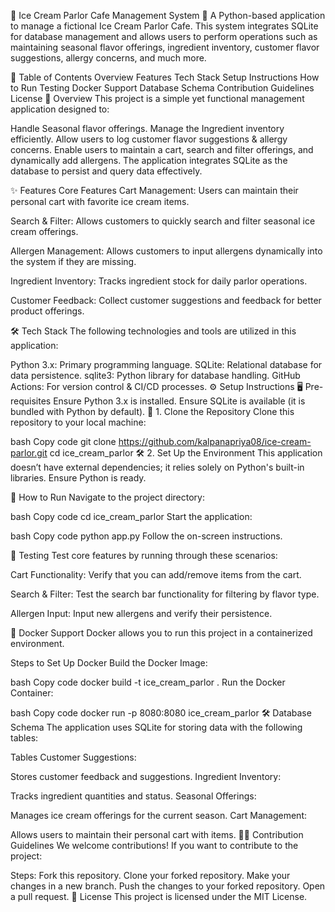 🧊 Ice Cream Parlor Cafe Management System 🍦
A Python-based application to manage a fictional Ice Cream Parlor Cafe. This system integrates SQLite for database management and allows users to perform operations such as maintaining seasonal flavor offerings, ingredient inventory, customer flavor suggestions, allergy concerns, and much more.

🚀 Table of Contents
Overview
Features
Tech Stack
Setup Instructions
How to Run
Testing
Docker Support
Database Schema
Contribution Guidelines
License
📌 Overview
This project is a simple yet functional management application designed to:

Handle Seasonal flavor offerings.
Manage the Ingredient inventory efficiently.
Allow users to log customer flavor suggestions & allergy concerns.
Enable users to maintain a cart, search and filter offerings, and dynamically add allergens.
The application integrates SQLite as the database to persist and query data effectively.

✨ Features
Core Features
Cart Management:
Users can maintain their personal cart with favorite ice cream items.

Search & Filter:
Allows customers to quickly search and filter seasonal ice cream offerings.

Allergen Management:
Allows customers to input allergens dynamically into the system if they are missing.

Ingredient Inventory:
Tracks ingredient stock for daily parlor operations.

Customer Feedback:
Collect customer suggestions and feedback for better product offerings.

🛠️ Tech Stack
The following technologies and tools are utilized in this application:

Python 3.x: Primary programming language.
SQLite: Relational database for data persistence.
sqlite3: Python library for database handling.
GitHub Actions: For version control & CI/CD processes.
⚙️ Setup Instructions
🖥️ Pre-requisites
Ensure Python 3.x is installed.
Ensure SQLite is available (it is bundled with Python by default).
📂 1. Clone the Repository
Clone this repository to your local machine:

bash
Copy code
git clone https://github.com/kalpanapriya08/ice-cream-parlor.git
cd ice_cream_parlor
🛠️ 2. Set Up the Environment
This application doesn’t have external dependencies; it relies solely on Python's built-in libraries. Ensure Python is ready.

🚀 How to Run
Navigate to the project directory:

bash
Copy code
cd ice_cream_parlor
Start the application:

bash
Copy code
python app.py
Follow the on-screen instructions.

🧪 Testing
Test core features by running through these scenarios:

Cart Functionality:
Verify that you can add/remove items from the cart.

Search & Filter:
Test the search bar functionality for filtering by flavor type.

Allergen Input:
Input new allergens and verify their persistence.

🐳 Docker Support
Docker allows you to run this project in a containerized environment.

Steps to Set Up Docker
Build the Docker Image:

bash
Copy code
docker build -t ice_cream_parlor .
Run the Docker Container:

bash
Copy code
docker run -p 8080:8080 ice_cream_parlor
🛠️ Database Schema
The application uses SQLite for storing data with the following tables:

Tables
Customer Suggestions:

Stores customer feedback and suggestions.
Ingredient Inventory:

Tracks ingredient quantities and status.
Seasonal Offerings:

Manages ice cream offerings for the current season.
Cart Management:

Allows users to maintain their personal cart with items.
🧑‍💻 Contribution Guidelines
We welcome contributions! If you want to contribute to the project:

Steps:
Fork this repository.
Clone your forked repository.
Make your changes in a new branch.
Push the changes to your forked repository.
Open a pull request.
📜 License
This project is licensed under the MIT License.





